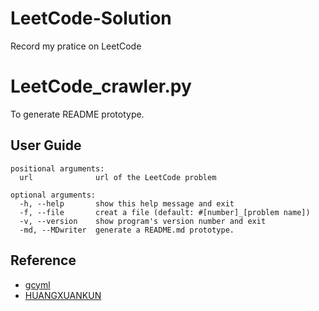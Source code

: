 # LeetCode-Solution
Record my pratice on LeetCode


# LeetCode_crawler.py
To generate README prototype.
## User Guide
```
positional arguments:
  url              url of the LeetCode problem

optional arguments:
  -h, --help       show this help message and exit
  -f, --file       creat a file (default: #[number]_[problem name])
  -v, --version    show program's version number and exit
  -md, --MDwriter  generate a README.md prototype.
```


## Reference
* [gcyml](https://github.com/gcyml/leetcode-crawler)
* [HUANGXUANKUN](https://github.com/HUANGXUANKUN/leetcode-summary-generator)
